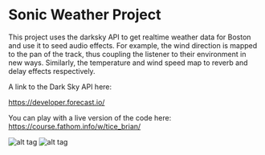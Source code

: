 # Sonic Weather Project

This project uses the darksky API to get realtime weather data for Boston and use it to seed audio effects. For example, the wind direction is mapped to the pan of the track, thus coupling the listener to their environment in new ways. Similarly, the temperature and wind speed map to reverb and delay effects respectively.

A link to the Dark Sky API here:

https://developer.forecast.io/

You can play with a live version of the code here: https://course.fathom.info/w/tice_brian/

![alt tag](https://cloud.githubusercontent.com/assets/2002197/13963080/5515063c-f03a-11e5-9068-9011c1b1bc8b.png) 
![alt tag](https://cloud.githubusercontent.com/assets/2002197/13963083/58da1bc2-f03a-11e5-8e4c-030600698ff7.png) 

